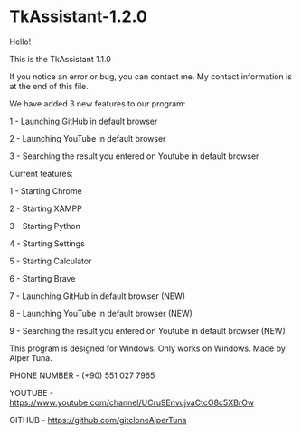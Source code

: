 # TkAssistant-1.2.0

Hello!

This is the TkAssistant 1.1.0

If you notice an error or bug, you can contact me. My contact information is at the end of this file.


We have added 3 new features to our program:

1 - Launching GitHub in default browser

2 - Launching YouTube in default browser

3 - Searching the result you entered on Youtube in default browser


Current features:

1 - Starting Chrome

2 - Starting XAMPP

3 - Starting Python

4 - Starting Settings

5 - Starting Calculator

6 - Starting Brave

7 - Launching GitHub in default browser (NEW)

8 - Launching YouTube in default browser (NEW)

9 - Searching the result you entered on Youtube in default browser (NEW)


This program is designed for Windows. Only works on Windows. Made by Alper Tuna.

PHONE NUMBER - (+90) 551 027 7965

YOUTUBE - https://www.youtube.com/channel/UCru9EnvujvaCtcO8c5XBrOw

GITHUB - https://github.com/gitcloneAlperTuna

